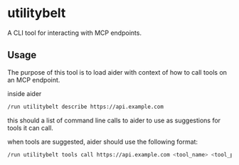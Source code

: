 # utilitybelt

A CLI tool for interacting with MCP endpoints.

## Usage

The purpose of this tool is to load aider with context of how to call tools on an MCP endpoint.

inside aider

```bash
/run utilitybelt describe https://api.example.com
```

this should a list of command line calls to aider to use as suggestions for tools it can call.

when tools are suggested, aider should use the following format:

```bash
/run utilitybelt tools call https://api.example.com <tool_name> <tool_params>
```
